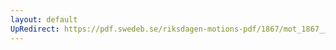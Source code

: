 ```yaml
---
layout: default
UpRedirect: https://pdf.swedeb.se/riksdagen-motions-pdf/1867/mot_1867__ak__00153/mot_1867__ak__00153_001.pdf
---
```

